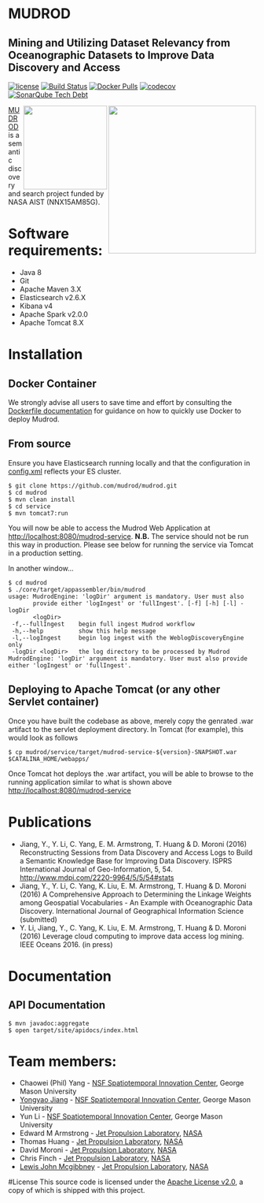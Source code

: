 # MUDROD
## Mining and Utilizing Dataset Relevancy from Oceanographic Datasets to Improve Data Discovery and Access

[![license](https://img.shields.io/github/license/mudrod/mudrod.svg?maxAge=2592000?style=plastic)](http://www.apache.org/licenses/LICENSE-2.0)
[![Build Status](https://travis-ci.org/mudrod/mudrod.svg?branch=master)](https://travis-ci.org/mudrod/mudrod)
[![Docker Pulls](https://img.shields.io/docker/pulls/mudrod/mudrod.svg?maxAge=2592000?style=plastic)](https://hub.docker.com/r/mudrod/mudrod/)
[![codecov](https://codecov.io/gh/mudrod/mudrod/branch/master/graph/badge.svg)](https://codecov.io/gh/mudrod/mudrod)
[![SonarQube Tech Debt](https://img.shields.io/sonar/http/nemo.sonarqube.org/esiptestbed:mudrod-parent/tech_debt.svg?maxAge=2592000?style=plastic)](http://nemo.sonarqube.org/dashboard/index/esiptestbed:mudrod-parent)

<img src="http://geant4.slac.stanford.edu/Space06/NASAJPLlogo.jpg" align="right" width="300" />
<img src="http://www.iucrc.org/sites/default/files/centerLogo.png" align="right" width="170" />

[MUDROD](https://esto.nasa.gov/forum/estf2015/presentations/Yang_S8P1_ESTF2015.pdf) 
is a semantic discovery and search project funded by NASA AIST (NNX15AM85G).

# Software requirements: 
 * Java 8
 * Git
 * Apache Maven 3.X
 * Elasticsearch v2.6.X
 * Kibana v4
 * Apache Spark v2.0.0
 * Apache Tomcat 8.X

# Installation

## Docker Container
We strongly advise all users to save time and effort by consulting the [Dockerfile documentation](https://github.com/mudrod/mudrod/tree/master/docker)
for guidance on how to quickly use Docker to deploy Mudrod.

## From source
Ensure you have Elasticsearch running locally and that the configuration in [config.xml](https://github.com/mudrod/mudrod/blob/master/core/src/main/resources/config.xml) reflects your ES cluster.
```
$ git clone https://github.com/mudrod/mudrod.git
$ cd mudrod
$ mvn clean install
$ cd service
$ mvn tomcat7:run
```
You will now be able to access the Mudrod Web Application at [http://localhost:8080/mudrod-service](http://localhost:8080/mudrod-service). **N.B.** The service should not be run this way in production. Please see below for running the service via Tomcat in a production setting.

In another window...
```
$ cd mudrod
$ ./core/target/appassembler/bin/mudrod
usage: MudrodEngine: 'logDir' argument is mandatory. User must also
       provide either 'logIngest' or 'fullIngest'. [-f] [-h] [-l] -logDir
       <logDir>
 -f,--fullIngest    begin full ingest Mudrod workflow
 -h,--help          show this help message
 -l,--logIngest     begin log ingest with the WeblogDiscoveryEngine only
 -logDir <logDir>   the log directory to be processed by Mudrod
MudrodEngine: 'logDir' argument is mandatory. User must also provide either 'logIngest' or 'fullIngest'.
```

## Deploying to Apache Tomcat (or any other Servlet container)
Once you have built the codebase as above, merely copy the genrated .war artifact to the servlet deployment directory. In Tomcat (for example), this would look as follows
```
$ cp mudrod/service/target/mudrod-service-${version}-SNAPSHOT.war $CATALINA_HOME/webapps/
```
Once Tomcat hot deploys the .war artifact, you will be able to browse to the running application similar to what is shown above [http://localhost:8080/mudrod-service](http://localhost:8080/mudrod-service)

# Publications
* Jiang, Y., Y. Li, C. Yang, E. M. Armstrong, T. Huang & D. Moroni (2016) Reconstructing Sessions from Data Discovery and Access Logs to Build a Semantic Knowledge Base for Improving Data Discovery. ISPRS International Journal of Geo-Information, 5, 54. http://www.mdpi.com/2220-9964/5/5/54#stats 
* Jiang, Y., Y. Li, C. Yang, K. Liu, E. M. Armstrong, T. Huang & D. Moroni (2016) A Comprehensive Approach to Determining the Linkage Weights among Geospatial Vocabularies - An Example with Oceanographic Data Discovery. International Journal of Geographical Information Science (submitted)
* Y. Li, Jiang, Y., C. Yang, K. Liu, E. M. Armstrong, T. Huang & D. Moroni (2016) Leverage cloud computing to improve data access log mining. IEEE Oceans 2016. (in press)


# Documentation

## API Documentation

```
$ mvn javadoc:aggregate
$ open target/site/apidocs/index.html
```

# Team members:

 * Chaowei (Phil) Yang - [NSF Spatiotemporal Innovation Center](http://stcenter.net/), George Mason University
 * [Yongyao Jiang](https://www.linkedin.com/in/yongyao-jiang-42516164) - [NSF Spatiotemporal Innovation Center](http://stcenter.net/), George Mason University
 * Yun Li - [NSF Spatiotemporal Innovation Center](http://stcenter.net/), George Mason University
 * Edward M Armstrong - [Jet Propulsion Laboratory](http://www.jpl.nasa.gov/), [NASA](http://www.nasa.gov)
 * Thomas Huang - [Jet Propulsion Laboratory](http://www.jpl.nasa.gov/), [NASA](http://www.nasa.gov)
 * David Moroni - [Jet Propulsion Laboratory](http://www.jpl.nasa.gov/), [NASA](http://www.nasa.gov)
 * Chris Finch - [Jet Propulsion Laboratory](http://www.jpl.nasa.gov/), [NASA](http://www.nasa.gov)
 * [Lewis John Mcgibbney](https://www.linkedin.com/in/lmcgibbney) - [Jet Propulsion Laboratory](http://www.jpl.nasa.gov/), [NASA](http://www.nasa.gov)

#License
This source code is licensed under the [Apache License v2.0](http://www.apache.org/licenses/LICENSE-2.0), a
copy of which is shipped with this project.

